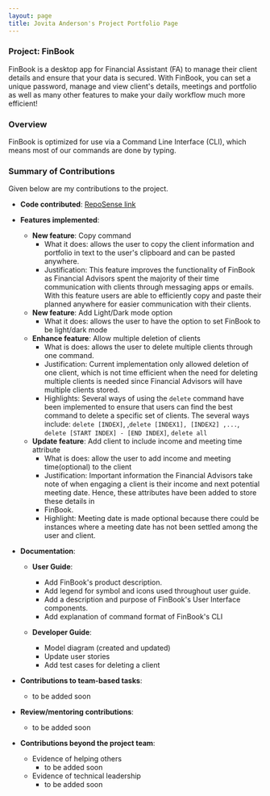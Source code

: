 ```yaml
---
layout: page
title: Jovita Anderson's Project Portfolio Page
---
```


### Project: FinBook
FinBook is a desktop app for Financial Assistant (FA) to manage their client details and ensure that your data is
secured. With FinBook, you can set a unique password, manage and view client's details, meetings and portfolio as well
as many other features to make your daily workflow much more efficient!

### Overview

FinBook is optimized for use via a Command Line Interface (CLI), which means most of our commands are done by typing.

### Summary of Contributions

Given below are my contributions to the project.

* **Code
  contributed**: [RepoSense link](https://nus-cs2103-ay2223s1.github.io/tp-dashboard/?search=jovitaanderson&breakdown=true)
                      

* **Features implemented**:
    * **New feature**: Copy command
        * What it does: allows the user to copy the client information and portfolio in text to the user's
          clipboard and can be pasted anywhere.
        * Justification: This feature improves the functionality of FinBook as Financial Advisors spent the
          majority of their time communication with clients through messaging apps or emails. With this feature
          users are able to efficiently copy and paste their planned anywhere for easier communication with their
          clients.
    * **New feature**: Add Light/Dark mode option
      * What it does: allows the user to have the option to set FinBook to be light/dark mode
    * **Enhance feature**: Allow multiple deletion of clients
      * What is does: allows the user to delete multiple clients through one command.
      * Justification: Current implementation only allowed deletion of one client, which is not time efficient
        when the need for deleting multiple clients is needed since Financial Advisors will have multiple clients
        stored.
      * Highlights: Several ways of using the `delete` command have been implemented to ensure that users can
      find the best command to delete a specific set of clients. The several ways include: `delete [INDEX]`, 
      ,`delete [INDEX1], [INDEX2] ,...`, `delete [START INDEX] - [END INDEX]`, `delete all`
    * **Update feature**: Add client to include income and meeting time attribute
      * What is does: allow the user to add income and meeting time(optional) to the client
      * Justification: Important information the Financial Advisors take note of when engaging a client is their
        income and next potential meeting date. Hence, these attributes have been added to store these details in
      * FinBook.
      * Highlight: Meeting date is made optional because there could be instances where a meeting date has not been
        settled among the user and client. 
  

* **Documentation**:
   * **User Guide**:
     * Add FinBook's product description.
     * Add legend for symbol and icons used throughout user guide.
     * Add a description and purpose of FinBook's User Interface components.
     * Add explanation of command format of FinBook's CLI

   * **Developer Guide**:
     * Model diagram (created and updated)
     * Update user stories
     * Add test cases for deleting a client
                                          

* **Contributions to team-based tasks**:
    * to be added soon
                                    

* **Review/mentoring contributions**:
    * to be added soon
                                

* **Contributions beyond the project team**:
    * Evidence of helping others
        * to be added soon
    * Evidence of technical leadership
        * to be added soon
